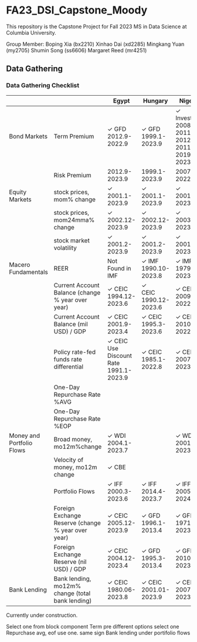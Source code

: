 # FA23_DSI_Capstone_Moody

This repository is the Capstone Project for Fall 2023 MS in Data Science at Columbia University.

Group Member:
Boping Xia (bx2210)
Xinhao Dai (xd2285)
Mingkang Yuan (my2705)
Shumin Song (ss6606)
Margaret Reed (mr4251)

## Data Gathering
### Data Gathering Checklist


|                           |                                                  | Egypt     | Hungary   | Nigeria | Poland | Romania |
|---------------------------|--------------------------------------------------|-----------|-----------|---------|--------|---------|
| Bond Markets              | Term Premium                                      |✓ GFD</br>2012.9-2022.9| ✓ GFD</br>1999.1-2023.9|✓ Investing</br>2008.01-2011.07</br>2012.07-20117.10</br>2019.07-2023.09|✓ GFD</br>2003.12-2023.3|✓ GFD</br>2008.1-2022.9|
|                           | Risk Premium                                      |2012.9-2023.9|1999.1-2023.9|2007.12-2022.9|1999.5-2023.3|2001.12-2023.6|
| Equity Markets            | stock prices, mom% change                         |✓ 2001.1-2023.9|✓ 2001.1-2023.9|✓ 2001.2-2023.9|✓ 2001.1-2023.9 |✓ 2003.2-2023.9|
|                           | stock prices, mom24mma% change                    |✓ 2002.12-2023.9|✓ 2002.12-2023.9|✓ 2003.1-2023.9|✓ 2002.12-2023.9|✓ 2005.1-2023.9|
|                           | stock market volatility                           |✓ 2001.2-2023.9|✓ 2001.2-2023.9 |✓ 2001.2-2023.9|✓ 2001.2-2023.9 |✓ 2003.3-2023.9|
| Macero Fundamentals       | REER                                              | Not Found in IMF|✓ IMF</br>1990.10-2023.8|✓ IMF</br>1979.12-2023.8|✓ IMF</br>1990.10-2023.8|✓ IMF</br>1990.10-2023.8|
|                           | Current Account Balance (change % year over year) |✓ CEIC</br>1994.12-2023.6|✓</br>CEIC 1990.12-2023.6|✓ CEIC</br>2009.3-2022.12|✓ CEIC</br>2001.3-2023.6|✓ CEIC</br>2003.9-2023.6|
|                           | Current Account Balance (mil USD) / GDP           |✓ CEIC</br>2001.9-2023.4|✓ CEIC</br> 1995.3-2023.6|✓ CEIC </br>2010.3-2022.12|✓ CEIC </br>2022.3-2023.6|✓ CEIC </br>2022.9-2023.6|
|                           | Policy rate-fed funds rate differential           |✓ CEIC</br>Use Discount Rate</br>1991.1-2023.9|✓ CEIC</br>1985.1-2022.8|✓ CEIC</br>2007.1-2023.4|✓ CEIC</br>1998.1-2022.8|✓ CEIC</br>1993.12-2022.08|
|                           | One-Day Repurchase Rate %AVG                      |           |           |         |        |         |
|                           | One-Day Repurchase Rate %EOP                      |           |           |         |        |         |
| Money and Portfolio Flows | Broad money, mo12m%change                         |✓ WDI</br>2004.1-2023.7 ||✓ WDI</br>2001.12-2023.4|✓ IMF</br>2004.3-2023.7|✓ IMF</br>2001.12-2023.8|
|                           | Velocity of money, mo12m change                   |✓ CBE      |           |         |        |         |
|                           | Portfolio Flows                                   |✓ IFF 2000.3-2023.6 |✓ IFF 2014.4-2023.7|✓ IFF 2005.3-2024.12 |✓ IFF 2000.1-2023.7 |✓ IFF 2005.1-2023.7 |
|                           | Foreign Exchange Reserve (change % year over year)|✓ CEIC</br>2005.12-2023.9|✓ GFD</br>1996.1-2013.4|✓ GFD</br>1971.1-2023.5|✓ GFD</br>2001.1-2013.5|✓ GFD</br>1996.8-2013.4|
|                           | Foreign Exchange Reserve (nil USD) / GDP          |✓ CEIC</br>2004.12-2023.4|✓ GFD</br>1995.3-2013.4|✓ GFD</br>2010.3-2023.5|✓ GFD</br>2002.3-2013.5|✓ GFD</br>1995.8-2013.4|
|   Bank Lending            | Bank lending, mo12m% change (total bank lending)  |✓ CEIC</br>1980.06-2023.8 |✓ CEIC</br>2001.01-2023.9|✓ CEIC</br>2007.01-2023.8|✓ CEIC</br>2006.01-2023.8|✓ CEIC</br>2006.12-2023.8|
    




Currently under construction.

Select one from block component
Term pre different options select one
Repurchase avg, eof use one.
same sign
Bank lending under portifolio flows
